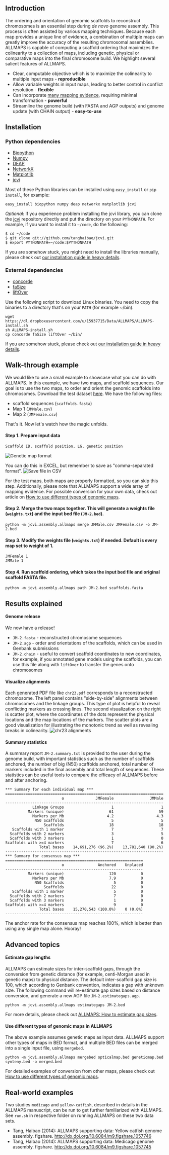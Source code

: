 ## Introduction
The ordering and orientation of genomic scaffolds to reconstruct chromosomes is an essential step during *de novo* genome assembly. This process is often assisted by various mapping techniques. Because each map provides a unique line of evidence, a combination of multiple maps can greatly improve the accuracy of the resulting chromosomal assemblies. ALLMAPS is capable of computing a scaffold ordering that maximizes the colinearity to a collection of maps, including genetic, physical or comparative maps into the final chromosome build. We highlight several salient features of ALLMAPS. 

* Clear, computable objective which is to maximize the colinearity to multiple input maps - **reproducible**
* Allow variable weights in input maps, leading to better control in conflict resolution - **flexible**
* Can incorporate [many mapping evidence](https://github.com/tanghaibao/jcvi/wiki/ALLMAPS:-How-to-use-different-types-of-genomic-maps), requiring minimal transformation - **powerful**
* Streamline the genome build (with FASTA and AGP outputs) and genome update (with CHAIN output) - **easy-to-use**

## Installation
### Python dependencies
* [Biopython](http://biopython.org)
* [Numpy](http://numpy.org)
* [DEAP](https://code.google.com/p/deap)
* [NetworkX](https://networkx.github.io)
* [Matplotlib](http://matplotlib.org)
* [jcvi](https://github.com/tanghaibao/jcvi)

Most of these Python libraries can be installed using `easy_install` or `pip install`, for example:
```
easy_install biopython numpy deap networkx matplotlib jcvi
```
*Optional*: If you experience problem installing the jcvi library, you can clone the [jcvi](https://github.com/tanghaibao/jcvi/) repository directly and put the directory on your `PYTHONPATH`. For example, if you want to install it to `~/code`, do the following:
```
$ cd ~/code
$ git clone git://github.com/tanghaibao/jcvi.git
$ export PYTHONPATH=~/code:$PYTHONPATH
```
If you are somehow stuck, you might need to install the libraries manually, please check out [our installation guide in heavy details](https://github.com/tanghaibao/jcvi/wiki/ALLMAPS:-How-to-install).

### External dependencies
* [concorde](http://www.math.uwaterloo.ca/tsp/concorde.html)
* [faSize](http://hgdownload.cse.ucsc.edu/admin/exe/)
* [liftOver](http://hgdownload.cse.ucsc.edu/admin/exe/)

Use the following script to download Linux binaries. You need to copy the binaries to a directory that's on your `PATH` (for example ~/bin).
```
wget https://dl.dropboxusercontent.com/u/15937715/Data/ALLMAPS/ALLMAPS-install.sh
sh ALLMAPS-install.sh
cp concorde faSize liftOver ~/bin/
```

If you are somehow stuck, please check out [our installation guide in heavy details](https://github.com/tanghaibao/jcvi/wiki/ALLMAPS:-How-to-install).

## Walk-through example
We would like to use a small example to showcase what you can do with ALLMAPS. In this example, we have two maps, and scaffold sequences. Our goal is to use the two maps, to order and orient the genomic scaffolds into chromosomes. Download the test dataset [here](https://dl.dropboxusercontent.com/u/15937715/Data/ALLMAPS/ALLMAPS-testdata.zip). We have the following files:
* scaffold sequences (`scaffolds.fasta`)
* Map 1 (`JMMale.csv`)
* Map 2 (`JMFemale.csv`)

That's it. Now let's watch how the magic unfolds.

#### Step 1. Prepare input data
```
Scaffold ID, scaffold position, LG, genetic position
```
![Genetic map format](https://dl.dropboxusercontent.com/u/15937715/Data/ALLMAPS/Map-format.png)

You can do this in EXCEL, but remember to save as "comma-separated format".
![Save file in CSV](https://dl.dropboxusercontent.com/u/15937715/Data/ALLMAPS/CSV-saving.png)

For the test maps, both maps are properly formatted, so you can skip this step. Additionally, please note that ALLMAPS support a wide array of mapping evidence. For possible conversion for your own data, check out article on [How to use different types of genomic maps](https://github.com/tanghaibao/jcvi/wiki/ALLMAPS:-How-to-use-different-types-of-genomic-maps).

#### Step 2. Merge the two maps together. This will generate a weights file (`weights.txt`) and the input bed file (`JM-2.bed`).
```
python -m jcvi.assembly.allmaps merge JMMale.csv JMFemale.csv -o JM-2.bed
```

#### Step 3. Modify the weights file (`weights.txt`) if needed. Default is every map set to weight of 1.
```
JMFemale 1
JMMale 1
```

#### Step 4. Run scaffold ordering, which takes the input bed file and original scaffold FASTA file.
```
python -m jcvi.assembly.allmaps path JM-2.bed scaffolds.fasta
```

## Results explained
#### Genome release
We now have a release!
* `JM-2.fasta` - reconstructed chromosome sequences
* `JM-2.agp` - order and orientations of the scaffolds, which can be used in Genbank submissions
* `JM-2.chain` - useful to convert scaffold coordinates to new coordinates, for example, if you annotated gene models using the scaffolds, you can use this file along with `liftOver` to transfer the genes onto chromosomes

#### Visualize alignments
Each generated PDF file like `chr23.pdf` corresponds to a reconstructed chromosome. The left panel contains "side-by-side" alignments between chromosomes and the linkage groups. This type of plot is helpful to reveal conflicting markers as crossing lines. The second visualization on the right is scatter plot, where the coordinates of the dots represent the physical locations and the map locations of the markers. The scatter plots are a good visualization for illustrating the monotonic trend as well as revealing breaks in colinearity.
![chr23 alignments](https://dl.dropboxusercontent.com/u/15937715/Data/ALLMAPS/chr23.png)

#### Summary statistics
A summary report `JM-2.summary.txt` is provided to the user during the genome build, with important statistics such as the number of scaffolds anchored, the number of big (N50) scaffolds anchored, total number of markers included in the final assembly and total length of sequences. These statistics can be useful tools to compare the efficacy of ALLMAPS before and after anchoring.
```
*** Summary for each individual map ***
======================================================================
                         o              JMFemale                JMMale
----------------------------------------------------------------------
            Linkage Groups                     1                     1
          Markers (unique)                    61                    59
            Markers per Mb                   4.2                   4.3
             N50 Scaffolds                     5                     5
                 Scaffolds                    18                    18
   Scaffolds with 1 marker                     7                     7
  Scaffolds with 2 markers                     3                     5
  Scaffolds with 3 markers                     1                     0
Scaffolds with >=4 markers                     7                     6
               Total bases    14,691,276 (96.2%)    13,781,640 (90.2%)
----------------------------------------------------------------------
*** Summary for consensus map ***
=============================================================
                         o               Anchored    Unplaced
-------------------------------------------------------------
          Markers (unique)                    120           0
            Markers per Mb                    7.9           0
             N50 Scaffolds                      5           0
                 Scaffolds                     22           0
   Scaffolds with 1 marker                      5           0
  Scaffolds with 2 markers                      7           0
  Scaffolds with 3 markers                      1           0
Scaffolds with >=4 markers                      9           0
               Total bases    15,270,543 (100.0%)    0 (0.0%)
-------------------------------------------------------------
```
The anchor rate for the consensus map reaches 100%, which is better than using any single map alone. Hooray!

## Advanced topics
#### Estimate gap lengths
ALLMAPS can estimate sizes for inter-scaffold gaps, through the conversion from genetic distance (for example, centi-Morgan used in genetic maps) to physical distance. The default inter-scaffold gap size is 100, which according to Genbank convention, indicates a gap with unknown size. The following command will re-estimate gap sizes based on distance conversion, and generate a new AGP file `JM-2.estimategaps.agp`.
```
python -m jcvi.assembly.allmaps estimategaps JM-2.bed
```

For more details, please check out [ALLMAPS: How to estimate gap sizes](https://github.com/tanghaibao/jcvi/wiki/ALLMAPS:-How-to-estimate-gap-sizes).

#### Use different types of genomic maps in ALLMAPS
The above example assumes genetic maps as input data. ALLMAPS support other types of maps in BED format, and multiple BED files can be merged into a single input file, using `mergebed`.
```
python -m jcvi.assembly.allmaps mergebed opticalmap.bed geneticmap.bed synteny.bed -o merged.bed
```

For detailed examples of conversion from other maps, please check out [How to use different types of genomic maps](https://github.com/tanghaibao/jcvi/wiki/ALLMAPS:-How-to-use-different-types-of-genomic-maps).

## Real-world examples
Two studies `medicago` and `yellow-catfish`, described in details in the ALLMAPS manuscript, can be run to get further familiarized with ALLMAPS. See `run.sh` in respective folder on running ALLMAPS on these two data sets. 
* Tang, Haibao (2014): ALLMAPS supporting data: Yellow catfish genome assembly. figshare. 
http://dx.doi.org/10.6084/m9.figshare.1057746
* Tang, Haibao (2014): ALLMAPS supporting data: Medicago genome assembly. figshare. 
http://dx.doi.org/10.6084/m9.figshare.1057745